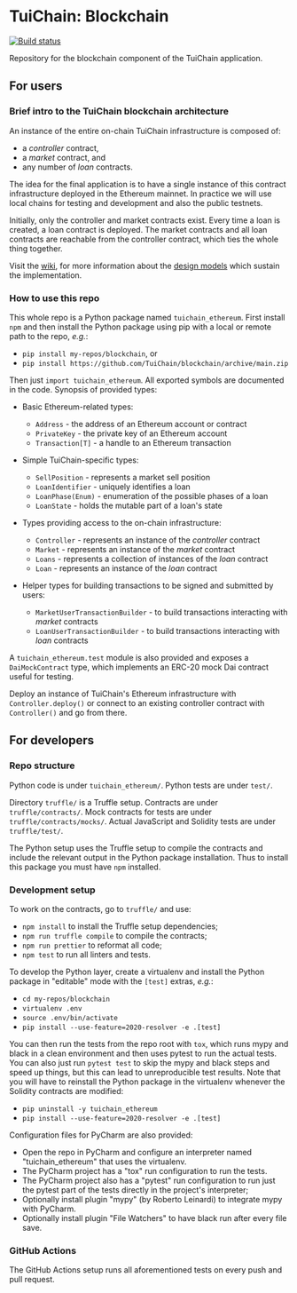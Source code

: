 <!-- ----------------------------------------------------------------------- -->

# TuiChain: Blockchain

[![Build status](https://github.com/TuiChain/blockchain/workflows/build/badge.svg?branch=main)](https://github.com/TuiChain/blockchain/actions)

Repository for the blockchain component of the TuiChain application.

<!-- ----------------------------------------------------------------------- -->

## For users

### Brief intro to the TuiChain blockchain architecture

An instance of the entire on-chain TuiChain infrastructure is composed of:

- a *controller* contract,
- a *market* contract, and
- any number of *loan* contracts.

The idea for the final application is to have a single instance of this contract infrastructure deployed in the Ethereum mainnet.
In practice we will use local chains for testing and development and also the public testnets.

Initially, only the controller and market contracts exist.
Every time a loan is created, a loan contract is deployed.
The market contracts and all loan contracts are reachable from the controller contract, which ties the whole thing together.

Visit the [wiki](https://github.com/TuiChain/blockchain/wiki), for more information about the [design models](https://github.com/TuiChain/blockchain/wiki/Design-Models) which sustain the implementation.

### How to use this repo

This whole repo is a Python package named `tuichain_ethereum`.
First install `npm` and then install the Python package using pip with a local or remote path to the repo, *e.g.*:

- `pip install my-repos/blockchain`, or
- `pip install https://github.com/TuiChain/blockchain/archive/main.zip`

Then just `import tuichain_ethereum`.
All exported symbols are documented in the code.
Synopsis of provided types:

- Basic Ethereum-related types:

  - `Address` - the address of an Ethereum account or contract
  - `PrivateKey` - the private key of an Ethereum account
  - `Transaction[T]` - a handle to an Ethereum transaction

- Simple TuiChain-specific types:

  - `SellPosition` - represents a market sell position
  - `LoanIdentifier` - uniquely identifies a loan
  - `LoanPhase(Enum)` - enumeration of the possible phases of a loan
  - `LoanState` - holds the mutable part of a loan's state

- Types providing access to the on-chain infrastructure:

  - `Controller` - represents an instance of the *controller* contract
  - `Market` - represents an instance of the *market* contract
  - `Loans` - represents a collection of instances of the *loan* contract
  - `Loan` - represents an instance of the *loan* contract

- Helper types for building transactions to be signed and submitted by users:

  - `MarketUserTransactionBuilder` - to build transactions interacting with *market* contracts
  - `LoanUserTransactionBuilder` - to build transactions interacting with *loan* contracts

A `tuichain_ethereum.test` module is also provided and exposes a `DaiMockContract` type, which implements an ERC-20 mock Dai contract useful for testing.

Deploy an instance of TuiChain's Ethereum infrastructure with `Controller.deploy()` or connect to an existing controller contract with `Controller()` and go from there.

<!-- ----------------------------------------------------------------------- -->

## For developers

### Repo structure

Python code is under `tuichain_ethereum/`.
Python tests are under `test/`.

Directory `truffle/` is a Truffle setup.
Contracts are under `truffle/contracts/`.
Mock contracts for tests are under `truffle/contracts/mocks/`.
Actual JavaScript and Solidity tests are under `truffle/test/`.

The Python setup uses the Truffle setup to compile the contracts and include the relevant output in the Python package installation.
Thus to install this package you must have `npm` installed.

### Development setup

To work on the contracts, go to `truffle/` and use:

- `npm install` to install the Truffle setup dependencies;
- `npm run truffle compile` to compile the contracts;
- `npm run prettier` to reformat all code;
- `npm test` to run all linters and tests.

To develop the Python layer, create a virtualenv and install the Python package in "editable" mode with the `[test]` extras, *e.g.*:

- `cd my-repos/blockchain`
- `virtualenv .env`
- `source .env/bin/activate`
- `pip install --use-feature=2020-resolver -e .[test]`

You can then run the tests from the repo root with `tox`, which runs mypy and black in a clean environment and then uses pytest to run the actual tests.
You can also just run `pytest test` to skip the mypy and black steps and speed up things, but this can lead to unreproducible test results.
Note that you will have to reinstall the Python package in the virtualenv whenever the Solidity contracts are modified:

- `pip uninstall -y tuichain_ethereum`
- `pip install --use-feature=2020-resolver -e .[test]`

Configuration files for PyCharm are also provided:

- Open the repo in PyCharm and configure an interpreter named "tuichain_ethereum" that uses the virtualenv.
- The PyCharm project has a "tox" run configuration to run the tests.
- The PyCharm project also has a "pytest" run configuration to run just the pytest part of the tests directly in the project's interpreter;
- Optionally install plugin "mypy" (by Roberto Leinardi) to integrate mypy with PyCharm.
- Optionally install plugin "File Watchers" to have black run after every file save.

### GitHub Actions

The GitHub Actions setup runs all aforementioned tests on every push and pull request.

<!-- ----------------------------------------------------------------------- -->
